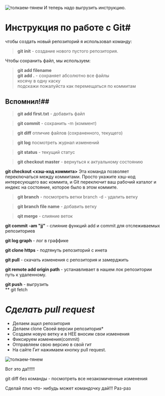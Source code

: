 ![толкаем-тянем](https://media.tenor.com/P9sbFdr_13MAAAAC/can-you-feel-my-heart-oliver-sykes.gif)
И теперь надо выгрузить инструкцию.
# Инструкция по работе с Git#

чтобы создать новый репозиторий я использовал команду:  
> **git init** - создание нового пустого репозитория.  

Чтобы сохранить файл, мы используем:
> **git add filename**  
> **git add .** - сохраняет абсолютно все файлы  
 косячу в одну каску  
 подскажи пожалуйста как перемещаться по коммитам
 ## Вспомнил!## 

>**git add first.txt** - добавить файл

>**git commit** - сохранить -m (коммент)

>**git diff** отличие файлов (сохраненного, текущего)

>**git log** посмотреть журнал изменений

>**git status** - текущий статус

>**git checkout master** - вернуться к актуальному состоянию
 
 **git checkout <хэш-код коммита>** Эта команда позволяет переключаться между коммитами. Просто укажите хэш-код интересующего вас коммита, и Git переключит ваш рабочий каталог и индекс на состояние, которое было в этом коммите.

>**git branch** - посмотреть ветки branch -d - удалить ветку
  
>**git branch file name** - добавить ветку  

>**qit merge** - слияние веток  

 **git commit -am "jj"** - слияние функций add и commit для отслеживаемых репозиториев  

 **git log graph** - лог в граффике  

 **git clone  https** - подтянуть репозиторий с инета  

 **git pull** - скачать изменения с репозитория и замерджить  
 
 **git remote add origin path** - устанавливает в нашем лок репозитории путь к удаленному.
 
 **git push** - выгрузить  
 ** git fetch


# *Cделать pull request*
* Делаем ащкл репозитория
* Делаем clone Своей версии репозитория*  
* Создаем новую ветку и в НЕЕ вносим свои изменения
* Фиксируем изменения(commit)  
* Отправляем свою версию в свой гит
* На сайте Гит нажимаем кнопку pull request. 



![толкаем-тянем](https://media.tenor.com/7KBEdGIKEJsAAAAC/kazoo.gif)

Вот это да!!!!!!

git diff без команды - посмотреть все незакомиченные изменения


Сделай плиз что- нибудь может командочку дай!!!
Раз-раз

